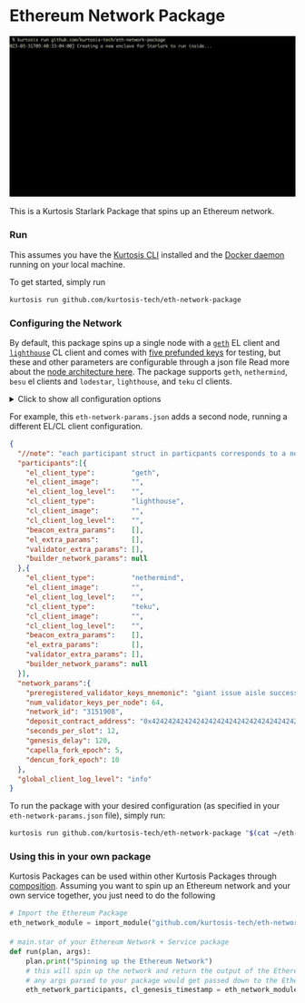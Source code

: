 Ethereum Network Package
===========================

![Run of the Ethereum Network Package](/run.gif)

This is a Kurtosis Starlark Package that spins up an Ethereum network.

### Run

This assumes you have the [Kurtosis CLI](https://docs.kurtosis.com/cli/) installed and the [Docker daemon](https://docs.kurtosis.com/install#i-install--start-docker) running on your local machine.

To get started, simply run
```bash
kurtosis run github.com/kurtosis-tech/eth-network-package
```

### Configuring the Network

By default, this package spins up a single node with a [`geth`](https://github.com/kurtosis-tech/eth-network-package/blob/main/src/el/geth/geth_launcher.star) EL client and [`lighthouse`](https://github.com/kurtosis-tech/eth-network-package/blob/main/src/cl/lighthouse/lighthouse_launcher.star) CL client and comes with [five prefunded keys](https://github.com/kurtosis-tech/eth-network-package/blob/main/src/prelaunch_data_generator/genesis_constants/genesis_constants.star) for testing, but
these and other parameters are configurable through a json file Read more about the [node architecture here](https://ethereum.org/en/developers/docs/nodes-and-clients/node-architecture/). The package supports `geth`, `nethermind`, `besu` el clients and `lodestar`, `lighthouse`, and `teku` cl clients.

<details>
    <summary>Click to show all configuration options</summary>

<!-- Yes, it's weird that none of this is indented but it's intentional - indenting anything inside this "details" expandable will cause it to render weird" -->
```json
{
    //  Specification of the participants in the network
    "participants": [
        {
            //  The type of EL client that should be started
            //  Valid values are "geth, besu, nethermind" 
            "el_client_type": "geth",

            //  The Docker image that should be used for the EL client; leave blank to use the default for the client type
            //  Defaults by client:
            //  - geth: ethereum/client-go:v1.11.5   
            "el_client_image": "",

            //  The log level string that this participant's EL client should log at
            //  If this is emptystring then the global `logLevel` parameter's value will be translated into a string appropriate for the client (e.g. if
            //   global `logLevel` = `info` then Geth would receive `3`)
            //  If this is not emptystring, then this value will override the global `logLevel` setting to allow for fine-grained control
            //   over a specific participant's logging
            "el_client_log_level": "",

            //  A list of optional extra params that will be passed to the EL client container for modifying its behaviour
            "el_extra_params": [],

            //  The type of CL client that should be started
            //  Valid values are "lighthouse", "lodestar", "teku"
            "cl_client_type": "lighthouse",

            //  The Docker image that should be used for the EL client; leave blank to use the default for the client type
            //  Defaults by client:
            //  - lighthouse: sigp/lighthouse:v3.5.0
            //  - teku: consensys/teku:23.1
            //  - lodestar: chainsafe/lodestar:v1.7.2
            "cl_client_image": "",

            //  The log level string that this participant's EL client should log at
            //  If this is emptystring then the global `logLevel` parameter's value will be translated into a string appropriate for the client (e.g. if
            //   global `logLevel` = `info` then Teku would receive `INFO`, Prysm would receive `info`, etc.)
            //  If this is not emptystring, then this value will override the global `logLevel` setting to allow for fine-grained control
            //   over a specific participant's logging
            "cl_client_log_level": "",

            //  A list of optional extra params that will be passed to the CL client Beacon container for modifying its behaviour
            //  If the client combines the Beacon & validator nodes (e.g. Teku), then this list will be passed to the combined Beacon-validator node
            "beacon_extra_params": [],

            //  A list of optional extra params that will be passed to the CL client validator container for modifying its behaviour
            //  If the client combines the Beacon & validator nodes (e.g. Teku), then this list will also be passed to the combined Beacon-validator node
            "validator_extra_params": [],

            // A set of parameters the node needs to reach an external block building network
            // If `null` then the builder infrastructure will not be instantiated
            // Example:
            // 
            // "relay_endpoints": [
            //   "https://0xdeadbeefcafa@relay.example.com",
            //   "https://0xdeadbeefcafb@relay.example.com",
            //   "https://0xdeadbeefcafc@relay.example.com",
            //   "https://0xdeadbeefcafd@relay.example.com"
            //  ]
            "builder_network_params": null
        }
    ],

    //  Configuration parameters for the Eth network
    "network_params": {
        //  The network ID of the Eth1 network
        "network_id": "3151908",

        //  The address of the staking contract address on the Eth1 chain
        "deposit_contract_address": "0x4242424242424242424242424242424242424242",

        //  Number of seconds per slot on the Beacon chain
        "seconds_per_slot": 12,

        //  Number of slots in an epoch on the Beacon chain
        "slots_per_epoch": 32,

        //  The number of validator keys that each CL validator node should get
        "num_validator_keys_per_node": 64,

        //  This mnemonic will a) be used to create keystores for all the types of validators that we have and b) be used to generate a CL genesis.ssz that has the children
        //   validator keys already preregistered as validators
        "preregistered_validator_keys_mnemonic": "giant issue aisle success illegal bike spike question tent bar rely arctic volcano long crawl hungry vocal artwork sniff fantasy very lucky have athlete"
    },
}
```
</details>

For example, this `eth-network-params.json` adds a second node, running a different EL/CL client configuration.
```json
{
  "//note": "each participant struct in particpants corresponds to a node in the network",
  "participants":[{
    "el_client_type":         "geth",
    "el_client_image":        "",
    "el_client_log_level":    "",
    "cl_client_type":         "lighthouse",
    "cl_client_image":        "",
    "cl_client_log_level":    "",
    "beacon_extra_params":    [],
    "el_extra_params":        [],
    "validator_extra_params": [],
    "builder_network_params": null
  },{
    "el_client_type":         "nethermind",
    "el_client_image":        "",
    "el_client_log_level":    "",
    "cl_client_type":         "teku",
    "cl_client_image":        "",
    "cl_client_log_level":    "",
    "beacon_extra_params":    [],
    "el_extra_params":        [],
    "validator_extra_params": [],
    "builder_network_params": null
  }],
  "network_params":{
    "preregistered_validator_keys_mnemonic": "giant issue aisle success illegal bike spike question tent bar rely arctic volcano long crawl hungry vocal artwork sniff fantasy very lucky have athlete",
    "num_validator_keys_per_node": 64,
    "network_id": "3151908",
    "deposit_contract_address": "0x4242424242424242424242424242424242424242",
    "seconds_per_slot": 12,
    "genesis_delay": 120,
    "capella_fork_epoch": 5,
    "dencun_fork_epoch": 10
  },
  "global_client_log_level": "info"
}
```
To run the package with your desired configuration (as specified in your `eth-network-params.json` file), simply run:
```bash
kurtosis run github.com/kurtosis-tech/eth-network-package "$(cat ~/eth-network-params.json)"
```

### Using this in your own package

Kurtosis Packages can be used within other Kurtosis Packages through [composition](https://docs.kurtosis.com/reference/packages). Assuming you want to spin up an Ethereum network and your own service
together, you just need to do the following

```py
# Import the Ethereum Package
eth_network_module = import_module("github.com/kurtosis-tech/eth-network-package/main.star")

# main.star of your Ethereum Network + Service package
def run(plan, args):
    plan.print("Spinning up the Ethereum Network")
    # this will spin up the network and return the output of the Ethereum Network package
    # any args parsed to your package would get passed down to the Ethereum Network package
    eth_network_participants, cl_genesis_timestamp = eth_network_module.run(plan, args)
```

